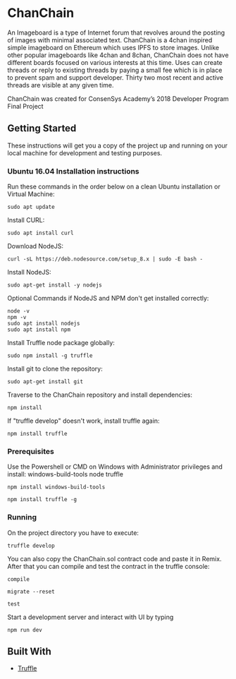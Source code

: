 # ChanChain

An Imageboard is a type of Internet forum that revolves around the posting of images with minimal associated text. ChanChain is a 4chan inspired simple imageboard on Ethereum which uses IPFS to store images. Unlike other popular imageboards like 4chan and 8chan, ChanChain does not have different boards focused on various interests at this time. Uses can create threads or reply to existing threads by paying a small fee which is in place to prevent spam and support developer. Thirty two most recent and active threads are visible at any given time.

ChanChain was created for ConsenSys Academy’s 2018 Developer Program Final Project

## Getting Started

These instructions will get you a copy of the project up and running on your local machine for development and testing purposes.

### Ubuntu 16.04 Installation instructions

Run these commands in the order below on a clean Ubuntu installation or Virtual Machine:

```
sudo apt update
```

Install CURL:
```
sudo apt install curl
```

Download NodeJS:
```
curl -sL https://deb.nodesource.com/setup_8.x | sudo -E bash -
```

Install NodeJS:
```
sudo apt-get install -y nodejs
```

Optional Commands if NodeJS and NPM don't get installed correctly:
```
node -v
npm -v
sudo apt install nodejs
sudo apt install npm
```

Install Truffle node package globally:
```
sudo npm install -g truffle
```

Install git to clone the repository:
```
sudo apt-get install git
```

Traverse to the ChanChain repository and install dependencies:
```
npm install
```

If "truffle develop" doesn't work, install truffle again:
```
npm install truffle
```

### Prerequisites

Use the Powershell or CMD on Windows with Administrator privileges and install:
windows-build-tools
node
truffle

```
npm install windows-build-tools
```

```
npm install truffle -g
```

### Running

On the project directory you have to execute:

```
truffle develop
```

You can also copy the ChanChain.sol contract code and paste it in Remix.
After that you can compile and test the contract in the truffle console:

```
compile
```
```
migrate --reset
```
```
test
```

Start a development server and interact with UI by typing

```
npm run dev
```

## Built With

* [Truffle](https://truffleframework.com/)
